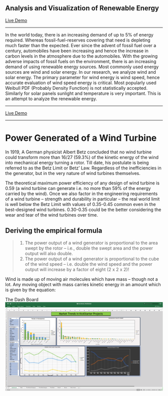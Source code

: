 ## Analysis and Visualization of Renewable Energy

[Live Demo](https://vittalsiddaiah.github.io/AnalysisAndVisualizationOfRenewableEnergy/)

--------


In the world today, there is an increasing demand of up to 5% of energy required. Whereas fossil-fuel-reserves covering that need is depleting much faster than the expected. 
Ever since the advent of fossil fuel over a century, automobiles have been increasing and hence the increase in carbon levels in the atmosphere due to the automobiles.
With the growing adverse impacts of fossil fuels on the environment, there is an increasing demand of using renewable energy sources. Most commonly used energy sources are wind and solar energy.
In our research, we analyze wind and solar energy.  The primary parameter for wind energy is wind speed, hence accurate evaluation of wind speed energy is critical.  Most popularly used Weibull PDF (Probably Density Function) is not statistically accepted. Similarly for solar panels sunlight and temperature is very important.  This is an attempt to analyze the renewable energy.


--------


[Live Demo](https://vittalsiddaiah.github.io/AnalysisAndVisualizationOfRenewableEnergy/)

-----

# Power Generated of a Wind Turbine

In 1919, A German physicist Albert Betz concluded that no wind turbine could transform more than 16/27 (59.3%) of the kinetic energy of the wind into mechanical energy turning a rotor. Till date, his postulate is being referred to as the Betz Limit or Betz’ Law.  Regardless of the inefficiencies in the generator, but in the very nature of wind turbines themselves.

The theoretical maximum power efficiency of any design of wind turbine is 0.59 (a wind turbine can generate i.e. no more than 59% of the energy carried by the wind). Once we also factor in the engineering requirements of a wind turbine – strength and durability in particular – the real world limit is well below the Betz Limit with values of 0.35-0.45 common even in the best-designed wind turbines. 0.30-0.35 could be the better considering the wear and tear of the wind turbines over time.

## Deriving the empirical formula

> 1) The power output of a wind generator is proportional to the area swept by the rotor – i.e., double the swept area and the power output will also double.
> 2) The power output of a wind generator is proportional to the cube of the wind speed – i.e. double the wind speed and the power output will increase by a factor of eight (2 x 2 x 2)!

Wind is made up of moving air molecules which have mass – though not a lot. Any moving object with mass carries kinetic energy in an amount which is given by the equation:

The Dash Board ![alt text](https://github.com/vittalsiddaiah/UTDataAnalyticsAssignments/blob/master/images/Assignment_01_01.png?raw=true)
